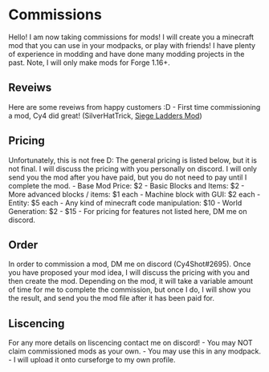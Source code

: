 <h1 id="Commissions">Commissions</h1>
Hello! I am now taking commissions for mods! I will create you a minecraft mod that you can use in your modpacks, or play with friends! I have plenty of experience in modding and have done many modding projects in the past. Note, I will only make mods for Forge 1.16+.

<h2 id="Reveiws">Reveiws</h2>
Here are some reveiws from happy customers :D
 - First time commissioning a mod, Cy4 did great! (SilverHatTrick, <a href="https://www.curseforge.com/minecraft/mc-mods/siege-ladders-mod">Siege Ladders Mod</a>)

<h2 id="Pricing">Pricing</h2>
Unfortunately, this is not free D: The general pricing is listed below, but it is not final. I will discuss the pricing with you personally on discord. I will only send you the mod after you have paid, but you do not need to pay until I complete the mod.
 - Base Mod Price: $2
 - Basic Blocks and Items: $2
 - More advanced blocks / items: $1 each
 - Machine block with GUI: $2 each
 - Entity: $5 each
 - Any kind of minecraft code manipulation: $10
 - World Generation: $2 - $15
 - For pricing for features not listed here, DM me on discord.

<h2 id="Order">Order</h2>
In order to commission a mod, DM me on discord (Cy4Shot#2695). Once you have proposed your mod idea, I will discuss the pricing with you and then create the mod. Depending on the mod, it will take a variable amount of time for me to complete the commission, but once I do, I will show you the result, and send you the mod file after it has been paid for.

<h2 id="Liscencing">Liscencing</h2>
For any more details on liscencing contact me on discord!
 - You may NOT claim commissioned mods as your own.
 - You may use this in any modpack.
 - I will upload it onto curseforge to my own profile.

